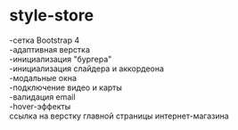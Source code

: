 # style-store
-сетка Bootstrap 4<br>
-адаптивная верстка<br>
-инициализация "бургера"<br>
-инициализация слайдера и аккордеона<br>
-модальные окна<br>
-подключение видео и карты<br>
-валидация email<br>
-hover-эффекты<br>
ссылка на верстку главной страницы интернет-магазина
